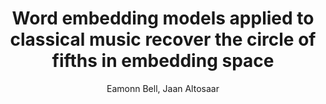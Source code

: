 ---
blurb: |
    Word embeddings applied to classical music
title: Word embedding models applied to classical music recover the circle of fifths in embedding space
venue: ICML Music Discovery Workshop
year: 2016
author: Eamonn Bell, Jaan Altosaar
link: https://sites.google.com/site/ml4md2016/program
pdf: 2016_Bell-Altosaar_word2vec-Music.pdf
code: https://github.com/eamonnbell/music-mining
slides: https://docs.google.com/presentation/d/1awRWuhEkkBlhk5NcloLtXKCDYkqdM-FdnPceXPP2XLk/edit?usp=sharing
thumb: ycac-thumb.png
bibtex: |
    @article{bell2016word,
      title = {Word embedding models applied to classical music recover the circle of fifths in embedding space.},
      author = {Bell, Eamonn and Altosaar, Jaan},
      booktitle = {ICML Music Discovery Workshop},
      year = {2016}
    }

---